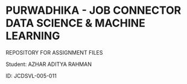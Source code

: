 # PURWADHIKA - JOB CONNECTOR DATA SCIENCE & MACHINE LEARNING

REPOSITORY FOR ASSIGNMENT FILES

Student: AZHAR ADITYA RAHMAN

ID: JCDSVL-005-011
